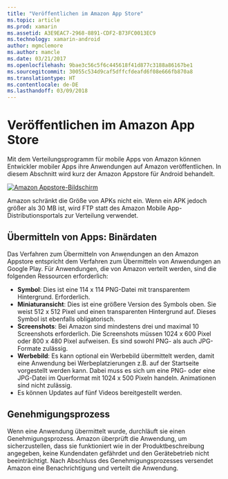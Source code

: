 ```yaml
---
title: "Veröffentlichen im Amazon App Store"
ms.topic: article
ms.prod: xamarin
ms.assetid: A3E9EAC7-2968-8891-CDF2-B73FC0013EC9
ms.technology: xamarin-android
author: mgmclemore
ms.author: mamcle
ms.date: 03/21/2017
ms.openlocfilehash: 9bae3c56c5f6c445618f41d877c3188a86167be1
ms.sourcegitcommit: 30055c534d9caf5dffcfdeafd6f08e666fb870a8
ms.translationtype: HT
ms.contentlocale: de-DE
ms.lasthandoff: 03/09/2018
---
```

# <a name="publishing-to-the-amazon-app-store"></a>Veröffentlichen im Amazon App Store

Mit dem Verteilungsprogramm für mobile Apps von Amazon können Entwickler mobiler Apps ihre Anwendungen auf Amazon veröffentlichen. In diesem Abschnitt wird kurz der Amazon Appstore für Android behandelt. 

[![Amazon Appstore-Bildschirm](publishing-to-amazon-images/amazon-app-store.png)](publishing-to-amazon-images/amazon-app-store.png#lightbox)

Amazon schränkt die Größe von APKs nicht ein. Wenn ein APK jedoch größer als 30 MB ist, wird FTP statt des Amazon Mobile App-Distributionsportals zur Verteilung verwendet.


## <a name="submitting-apps-binary-info"></a>Übermitteln von Apps: Binärdaten

Das Verfahren zum Übermitteln von Anwendungen an den Amazon Appstore entspricht dem Verfahren zum Übermitteln von Anwendungen an Google Play. Für Anwendungen, die von Amazon verteilt werden, sind die folgenden Ressourcen erforderlich: 

-   **Symbol**: Dies ist eine 114 x 114 PNG-Datei mit transparentem Hintergrund. Erforderlich.
-   **Miniaturansicht**: Dies ist eine größere Version des Symbols oben. Sie weist 512 x 512 Pixel und einen transparenten Hintergrund auf. Dieses Symbol ist ebenfalls obligatorisch.
-   **Screenshots**: Bei Amazon sind mindestens drei und maximal 10 Screenshots erforderlich. Die Screenshots müssen 1024 x 600 Pixel oder 800 x 480 Pixel aufweisen. Es sind sowohl PNG- als auch JPG-Formate zulässig.
-   **Werbebild**: Es kann optional ein Werbebild übermittelt werden, damit eine Anwendung bei Werbeplatzierungen z.B. auf der Startseite vorgestellt werden kann. Dabei muss es sich um eine PNG- oder eine JPG-Datei im Querformat mit 1024 x 500 Pixeln handeln. Animationen sind nicht zulässig.
-  Es können Updates auf fünf Videos bereitgestellt werden.



## <a name="approval-process"></a>Genehmigungsprozess

Wenn eine Anwendung übermittelt wurde, durchläuft sie einen Genehmigungsprozess.
Amazon überprüft die Anwendung, um sicherzustellen, dass sie funktioniert wie in der Produktbeschreibung angegeben, keine Kundendaten gefährdet und den Gerätebetrieb nicht beeinträchtigt. Nach Abschluss des Genehmigungsprozesses versendet Amazon eine Benachrichtigung und verteilt die Anwendung.
